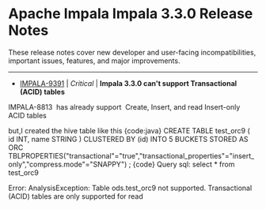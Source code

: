 
<!---
# Licensed to the Apache Software Foundation (ASF) under one
# or more contributor license agreements.  See the NOTICE file
# distributed with this work for additional information
# regarding copyright ownership.  The ASF licenses this file
# to you under the Apache License, Version 2.0 (the
# "License"); you may not use this file except in compliance
# with the License.  You may obtain a copy of the License at
#
#     http://www.apache.org/licenses/LICENSE-2.0
#
# Unless required by applicable law or agreed to in writing, software
# distributed under the License is distributed on an "AS IS" BASIS,
# WITHOUT WARRANTIES OR CONDITIONS OF ANY KIND, either express or implied.
# See the License for the specific language governing permissions and
# limitations under the License.
-->
# Apache Impala  Impala 3.3.0 Release Notes

These release notes cover new developer and user-facing incompatibilities, important issues, features, and major improvements.


---

* [IMPALA-9391](https://issues.apache.org/jira/browse/IMPALA-9391) | *Critical* | **Impala 3.3.0  can't support Transactional (ACID) tables**

IMPALA-8813  has already support  Create, Insert, and read Insert-only ACID tables

but,I created the hive table like this
{code:java}
CREATE TABLE test\_orc9 (
id INT,
name STRING
)
CLUSTERED BY (id)  INTO 5 BUCKETS
STORED AS ORC
TBLPROPERTIES("transactional"="true","transactional\_properties"="insert\_only","compress.mode"="SNAPPY")
;
{code}
Query sql: select \* from test\_orc9

Error: AnalysisException: Table ods.test\_orc9 not supported. Transactional (ACID) tables are only supported for read



